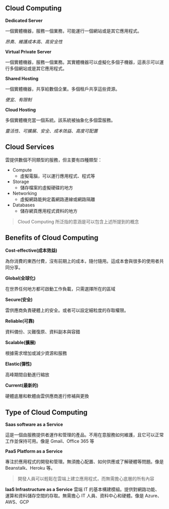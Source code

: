 ## Cloud Computing
**Dedicated Server**

一個實體機器，服務一個業務，可能運行一個網站或是其它應用程式。

*昂貴*、*維護成本高*、*高安全性*

**Virtual Private Server**

一個實體機器，服務一個業務。其實體機器可以虛擬化多個子機器，這表示可以運行多個網站或是其它應用程式。

**Shared Hosting**

一個實體機器，共享給數個企業。多個租戶共享這些資源。

*便宜*、*有限制*

**Cloud Hosting**

多個實體機充當一個系統。該系統被抽象化多個雲服務。

*靈活性*、*可擴展*、*安全*、*成本效益*、*高度可配置*

## Cloud Services

雲提供數個不同類型的服務，但主要有四種類型：

- Compute
  - 虛擬電腦，可以運行應用程式、程式等
- Storage
  - 儲存檔案的虛擬硬碟的地方
- Networking
  - 虛擬網路能夠定義網路連線或網路隔離
- Databases
  - 儲存網頁應用程式資料的地方

> Cloud Computing 所泛指的意涵是可以包含上述所提到的概念

## Benefits of Cloud Computing

**Cost-effective(成本效益)** 

為你消費的東西付費，沒有前期上的成本，隨付隨用。這成本會與很多的使用者共同分享。

**Global(全球化)**

在世界任何地方都可啟動工作負載，只需選擇所在的區域

**Secure(安全)**

雲供應商負責硬體上的安全。或者可以設定細粒度的存取權限。

**Reliable(可靠)**

資料備份、災難復原、資料副本與容錯

**Scalable(擴展)**

根據需求增加或減少資源和服務

**Elastic(彈性)**

高峰期間自動進行縮放

**Current(最新的)**

硬體底層和軟體由雲供應商進行修補與更換


## Type of Cloud Computing

**Saas software as a Service**

這是一個由服務提供者運作和管理的產品。不用在意服務如何維護，且它可以正常工作並保持可用。像是 Gmail、Office 365 等

**PaaS Platform as a Service**

專注於應用程式的開發和管理。無須擔心配置、如何供應或了解硬體等問題。像是 Beanstalk、Heroku 等。

>開發人員可以輕鬆在雲端上建立應用程式，而無需擔心底層的所有內容

**IaaS Infrastructure as a Service**
雲端 IT 的基本構建模組。提供對網路功能、運算和資料儲存空間的存取。無需擔心 IT 人員、資料中心和硬體。像是 Azure、AWS、GCP

